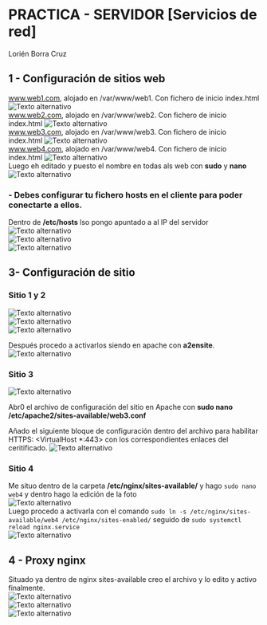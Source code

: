 
# PRACTICA - SERVIDOR [Servicios de red]

Lorién Borra Cruz

## 1 - Configuración de sitios web

www.web1.com, alojado en /var/www/web1. Con fichero de inicio index.html
![Texto alternativo](./imagenes/web1config.png)<br>
www.web2.com, alojado en /var/www/web2. Con fichero de inicio index.html
![Texto alternativo](./imagenes/web2config.png)<br>
www.web3.com, alojado en /var/www/web3. Con fichero de inicio index.html
![Texto alternativo](./imagenes/web3config.png)<br>
www.web4.com, alojado en /var/www/web4. Con fichero de inicio index.html
![Texto alternativo](./imagenes/web4config.png)<br>
Luego eh editado y puesto el nombre en todas als web con **sudo** y **nano**
![Texto alternativo](./imagenes/nombreenwebs.png)<br>

### - Debes configurar tu fichero hosts en el cliente para poder conectarte a ellos.
Dentro de **/etc/hosts** lso pongo apuntado a al IP del servidor<br>
![Texto alternativo](./imagenes/sudoHosts.png)<br>
![Texto alternativo](./imagenes/dominiosHosts.png)<br>
![Texto alternativo](./imagenes/hostsServer.png)<br>

## 3- Configuración de sitio

### Sitio 1 y 2
![Texto alternativo](./imagenes/terminalconf12.png)<br>
![Texto alternativo](./imagenes/daat1.png)<br>
![Texto alternativo](./imagenes/daat2.png)<br>

Después procedo a activarlos siendo en apache con **a2ensite**.
![Texto alternativo](./imagenes/activacionApache.png)<br>

### Sitio 3 
![Texto alternativo](./imagenes/http1.png)<br>

Abr0 el archivo de configuración del sitio en Apache con **sudo nano /etc/apache2/sites-available/web3.conf**

Añado el siguiente bloque de configuración dentro del archivo para habilitar HTTPS: <VirtualHost *:443> con los correspondientes enlaces del ceritificado.
![Texto alternativo](./imagenes/archibuneno.png)<br>

### Sitio 4

Me situo dentro de la carpeta  **/etc/nginx/sites-available/** y hago `sudo nano web4` y dentro hago la edición de la foto<br>
![Texto alternativo](./imagenes/web4data.png)<br>
Luego procedo a activarla con el comando `sudo ln -s /etc/nginx/sites-available/web4 /etc/nginx/sites-enabled/` seguido de `sudo systemctl reload nginx.service`<br>
![Texto alternativo](./imagenes/activacionweb4.png)<br>


## 4 - Proxy nginx
Situado ya dentro de nginx sites-available creo el archivo y lo edito y activo finalmente.<br>
![Texto alternativo](./imagenes/inversocomando.png)<br>
![Texto alternativo](./imagenes/inversoData.png)<br>
![Texto alternativo](./imagenes/activoproxy.png)<br>


